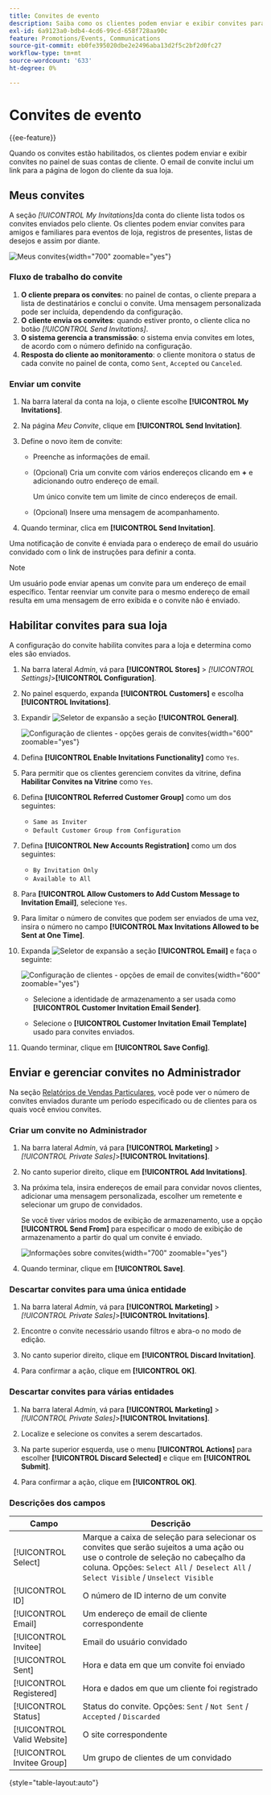 ```yaml
---
title: Convites de evento
description: Saiba como os clientes podem enviar e exibir convites para eventos e vendas privadas no painel de suas contas de clientes.
exl-id: 6a9123a0-bdb4-4cd6-99cd-658f728aa90c
feature: Promotions/Events, Communications
source-git-commit: eb0fe395020dbe2e2496aba13d2f5c2bf2d0fc27
workflow-type: tm+mt
source-wordcount: '633'
ht-degree: 0%

---
```


# Convites de evento

{{ee-feature}}

Quando os convites estão habilitados, os clientes podem enviar e exibir convites no painel de suas contas de cliente. O email de convite inclui um link para a página de logon do cliente da sua loja.

## Meus convites

A seção _[!UICONTROL My Invitations]_&#x200B;da conta do cliente lista todos os convites enviados pelo cliente. Os clientes podem enviar convites para amigos e familiares para eventos de loja, registros de presentes, listas de desejos e assim por diante.

![Meus convites](./assets/account-dashboard-my-invitations.png){width="700" zoomable="yes"}

### Fluxo de trabalho do convite

1. **O cliente prepara os convites**: no painel de contas, o cliente prepara a lista de destinatários e conclui o convite. Uma mensagem personalizada pode ser incluída, dependendo da configuração.
1. **O cliente envia os convites**: quando estiver pronto, o cliente clica no botão _[!UICONTROL Send Invitations]_.
1. **O sistema gerencia a transmissão**: o sistema envia convites em lotes, de acordo com o número definido na configuração.
1. **Resposta do cliente ao monitoramento**: o cliente monitora o status de cada convite no painel de conta, como `Sent`, `Accepted` ou `Canceled`.

### Enviar um convite

1. Na barra lateral da conta na loja, o cliente escolhe **[!UICONTROL My Invitations]**.

1. Na página _Meu Convite_, clique em **[!UICONTROL Send Invitation]**.

1. Define o novo item de convite:

   - Preenche as informações de email.

   - (Opcional) Cria um convite com vários endereços clicando em **+** e adicionando outro endereço de email.

     Um único convite tem um limite de cinco endereços de email.

   - (Opcional) Insere uma mensagem de acompanhamento.

1. Quando terminar, clica em **[!UICONTROL Send Invitation]**.

Uma notificação de convite é enviada para o endereço de email do usuário convidado com o link de instruções para definir a conta.

>[!NOTE]
>
>Um usuário pode enviar apenas um convite para um endereço de email específico. Tentar reenviar um convite para o mesmo endereço de email resulta em uma mensagem de erro exibida e o convite não é enviado.

## Habilitar convites para sua loja

A configuração do convite habilita convites para a loja e determina como eles são enviados.

1. Na barra lateral _Admin_, vá para **[!UICONTROL Stores]** > _[!UICONTROL Settings]_>**[!UICONTROL Configuration]**.

1. No painel esquerdo, expanda **[!UICONTROL Customers]** e escolha **[!UICONTROL Invitations]**.

1. Expandir ![Seletor de expansão](../assets/icon-display-expand.png) a seção **[!UICONTROL General]**.

   ![Configuração de clientes - opções gerais de convites](../configuration-reference/customers/assets/invitations-general.png){width="600" zoomable="yes"}

1. Defina **[!UICONTROL Enable Invitations Functionality]** como `Yes`.

1. Para permitir que os clientes gerenciem convites da vitrine, defina **Habilitar Convites na Vitrine** como `Yes`.

1. Defina **[!UICONTROL Referred Customer Group]** como um dos seguintes:

   - `Same as Inviter`
   - `Default Customer Group from Configuration`

1. Defina **[!UICONTROL New Accounts Registration]** como um dos seguintes:

   - `By Invitation Only`
   - `Available to All`

1. Para **[!UICONTROL Allow Customers to Add Custom Message to Invitation Email]**, selecione `Yes`.

1. Para limitar o número de convites que podem ser enviados de uma vez, insira o número no campo **[!UICONTROL Max Invitations Allowed to be Sent at One Time]**.

1. Expanda ![Seletor de expansão](../assets/icon-display-expand.png) a seção **[!UICONTROL Email]** e faça o seguinte:

   ![Configuração de clientes - opções de email de convites](../configuration-reference/customers/assets/invitations-email.png){width="600" zoomable="yes"}

   - Selecione a identidade de armazenamento a ser usada como **[!UICONTROL Customer Invitation Email Sender]**.

   - Selecione o **[!UICONTROL Customer Invitation Email Template]** usado para convites enviados.

1. Quando terminar, clique em **[!UICONTROL Save Config]**.

## Enviar e gerenciar convites no Administrador

Na seção [Relatórios de Vendas Particulares](../getting-started/private-sales-reports.md), você pode ver o número de convites enviados durante um período especificado ou de clientes para os quais você enviou convites.

### Criar um convite no Administrador

1. Na barra lateral _Admin_, vá para **[!UICONTROL Marketing]** > _[!UICONTROL Private Sales]_>**[!UICONTROL Invitations]**.

1. No canto superior direito, clique em **[!UICONTROL Add Invitations]**.

1. Na próxima tela, insira endereços de email para convidar novos clientes, adicionar uma mensagem personalizada, escolher um remetente e selecionar um grupo de convidados.

   Se você tiver vários modos de exibição de armazenamento, use a opção **[!UICONTROL Send From]** para especificar o modo de exibição de armazenamento a partir do qual um convite é enviado.

   ![Informações sobre convites](./assets/create-invitation-page.png){width="700" zoomable="yes"}

1. Quando terminar, clique em **[!UICONTROL Save]**.

### Descartar convites para uma única entidade

1. Na barra lateral _Admin_, vá para **[!UICONTROL Marketing]** > _[!UICONTROL Private Sales]_>**[!UICONTROL Invitations]**.

1. Encontre o convite necessário usando filtros e abra-o no modo de edição.

1. No canto superior direito, clique em **[!UICONTROL Discard Invitation]**.

1. Para confirmar a ação, clique em **[!UICONTROL OK]**.

### Descartar convites para várias entidades

1. Na barra lateral _Admin_, vá para **[!UICONTROL Marketing]** > _[!UICONTROL Private Sales]_>**[!UICONTROL Invitations]**.

1. Localize e selecione os convites a serem descartados.

1. Na parte superior esquerda, use o menu **[!UICONTROL Actions]** para escolher **[!UICONTROL Discard Selected]** e clique em **[!UICONTROL Submit]**.

1. Para confirmar a ação, clique em **[!UICONTROL OK]**.

### Descrições dos campos

| Campo | Descrição |
|--- |--- |
| [!UICONTROL Select] | Marque a caixa de seleção para selecionar os convites que serão sujeitos a uma ação ou use o controle de seleção no cabeçalho da coluna. Opções: `Select All` /` Deselect All` / `Select Visible` / `Unselect Visible` |
| [!UICONTROL ID] | O número de ID interno de um convite |
| [!UICONTROL Email] | Um endereço de email de cliente correspondente |
| [!UICONTROL Invitee] | Email do usuário convidado |
| [!UICONTROL Sent] | Hora e data em que um convite foi enviado |
| [!UICONTROL Registered] | Hora e dados em que um cliente foi registrado |
| [!UICONTROL Status] | Status do convite. Opções: `Sent` / `Not Sent` / `Accepted` / `Discarded` |
| [!UICONTROL Valid Website] | O site correspondente |
| [!UICONTROL Invitee Group] | Um grupo de clientes de um convidado |

{style="table-layout:auto"}
